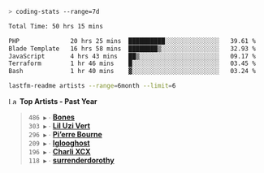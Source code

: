 ```zsh
> coding-stats --range=7d
```

<!--START_SECTION:waka-->

```txt
Total Time: 50 hrs 15 mins

PHP              20 hrs 25 mins  ██████████░░░░░░░░░░░░░░░   39.61 %
Blade Template   16 hrs 58 mins  ████████▒░░░░░░░░░░░░░░░░   32.93 %
JavaScript       4 hrs 43 mins   ██▒░░░░░░░░░░░░░░░░░░░░░░   09.17 %
Terraform        1 hr 46 mins    █░░░░░░░░░░░░░░░░░░░░░░░░   03.45 %
Bash             1 hr 40 mins    ▓░░░░░░░░░░░░░░░░░░░░░░░░   03.24 %
```

<!--END_SECTION:waka-->

```zsh
lastfm-readme artists --range=6month --limit=6
```

<!--START_LASTFM_ARTISTS:{"period": "12month", "rows": 6}-->
<a href="https://last.fm" target="_blank"><img src="https://user-images.githubusercontent.com/17434202/215290617-e793598d-d7c9-428f-9975-156db1ba89cc.svg" alt="Last.fm Logo" width="18" height="13"/></a> **Top Artists - Past Year**

> `486 ▶️` ∙ **[Bones](https://www.last.fm/music/Bones)**<br/>
> `303 ▶️` ∙ **[Lil Uzi Vert](https://www.last.fm/music/Lil+Uzi+Vert)**<br/>
> `296 ▶️` ∙ **[Pi’erre Bourne](https://www.last.fm/music/Pi%E2%80%99erre+Bourne)**<br/>
> `209 ▶️` ∙ **[Iglooghost](https://www.last.fm/music/Iglooghost)**<br/>
> `196 ▶️` ∙ **[Charli XCX](https://www.last.fm/music/Charli+XCX)**<br/>
> `118 ▶️` ∙ **[surrenderdorothy](https://www.last.fm/music/surrenderdorothy)**<br/>
<!--END_LASTFM_ARTISTS-->
